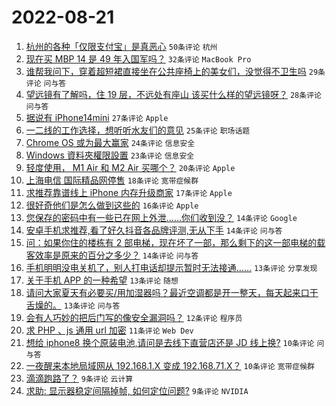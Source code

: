 # 2022-08-21

1. [杭州的各种「仅限支付宝」是真恶心](https://www.v2ex.com/t/874369) `50条评论` `杭州`
1. [现在买 MBP 14 是 49 年入国军吗？](https://www.v2ex.com/t/874315) `32条评论` `MacBook Pro`
1. [谁帮我问下，穿着超短裙直接坐在公共座椅上的美女们，没觉得不卫生吗](https://www.v2ex.com/t/874356) `29条评论` `问与答`
1. [望远镜有了解吗，住 19 层，不远处有座山 该买什么样的望远镜呀？](https://www.v2ex.com/t/874314) `28条评论` `问与答`
1. [据说有 iPhone14mini](https://www.v2ex.com/t/874337) `27条评论` `Apple`
1. [一二线的工作选择，想听听水友们的意见](https://www.v2ex.com/t/874304) `25条评论` `职场话题`
1. [Chrome OS 或为最大赢家](https://www.v2ex.com/t/874317) `24条评论` `信息安全`
1. [Windows 資料夾權限設置](https://www.v2ex.com/t/874292) `23条评论` `信息安全`
1. [轻度使用， M1 Air 和 M2 Air 买哪个？](https://www.v2ex.com/t/874341) `20条评论` `Apple`
1. [上海电信 国际精品网停售](https://www.v2ex.com/t/874330) `18条评论` `宽带症候群`
1. [求推荐靠谱线上 iPhone 内存升级商家](https://www.v2ex.com/t/874308) `17条评论` `Apple`
1. [很好奇他们是怎么做到这些的](https://www.v2ex.com/t/874372) `16条评论` `Apple`
1. [您保存的密码中有一些已在网上外泄……你们收到没？](https://www.v2ex.com/t/874370) `14条评论` `Google`
1. [安卓手机求推荐,看了好久抖音各品牌评测,无从下手](https://www.v2ex.com/t/874363) `14条评论` `问与答`
1. [问：如果你住的楼栋有 2 部电梯，现在坏了一部，那么剩下的这一部电梯的载客效率是原来的百分之多少？](https://www.v2ex.com/t/874286) `14条评论` `问与答`
1. [手机明明没电关机了，别人打电话却提示暂时无法接通……](https://www.v2ex.com/t/874371) `13条评论` `分享发现`
1. [关于手机 APP 的一种希望](https://www.v2ex.com/t/874358) `13条评论` `随想`
1. [请问大家夏天有必要买/用加湿器吗？最近空调都是开一整天，每天起来口干舌燥的。](https://www.v2ex.com/t/874321) `13条评论` `问与答`
1. [会有人巧妙的把后门写的像安全漏洞吗？](https://www.v2ex.com/t/874336) `12条评论` `程序员`
1. [求 PHP 、js 通用 url 加密](https://www.v2ex.com/t/874324) `11条评论` `Web Dev`
1. [想给 iphone8 换个原装电池,请问是去线下直营店还是 JD 线上换?](https://www.v2ex.com/t/874377) `10条评论` `问与答`
1. [一夜醒来本地局域网从 192.168.1.X 变成 192.168.71.X？](https://www.v2ex.com/t/874300) `10条评论` `宽带症候群`
1. [滴滴跑路了？](https://www.v2ex.com/t/874349) `9条评论` `云计算`
1. [求助: 显示器稳定间隔掉帧, 如何定位问题?](https://www.v2ex.com/t/874343) `9条评论` `NVIDIA`
